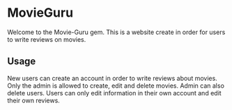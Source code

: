 # MovieGuru

Welcome to the Movie-Guru gem. This is a website create in order for users to write reviews on movies.


## Usage

New users can create an account in order to write reviews about movies. Only the admin is allowed to create, edit and delete movies. Admin can also delete users. Users can only edit information in their own account and edit their own reviews.


